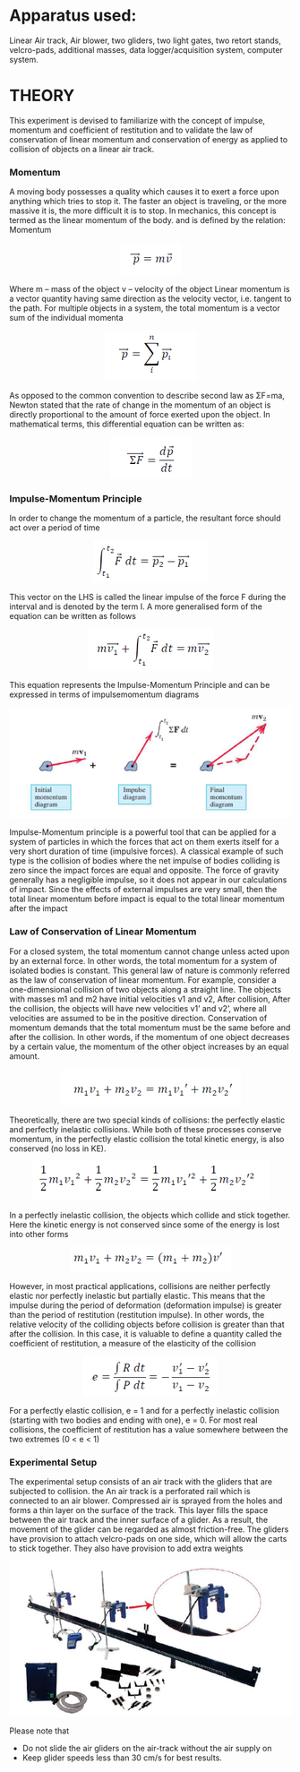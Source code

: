 # Apparatus used: 
Linear Air track, Air blower, two gliders, two light gates, two retort stands, velcro-pads,
additional masses, data logger/acquisition system, computer system.

# THEORY
This experiment is devised to familiarize with the concept of impulse, momentum and coefficient of
restitution and to validate the law of conservation of linear momentum and conservation of energy as applied
to collision of objects on a linear air track.
### Momentum
A moving body possesses a quality which causes it to exert a force upon anything which tries to stop it. The
faster an object is traveling, or the more massive it is, the more difficult it is to stop. In mechanics, this
concept is termed as the linear momentum of the body. and is defined by the relation:
Momentum
<p align="center">
  <img src="images/1.png">
</p> 
Where m – mass of the object
v – velocity of the object
Linear momentum is a vector quantity having same direction as the velocity vector, i.e. tangent to the path.
For multiple objects in a system, the total momentum is a vector sum of the individual momenta
<p align="center">
  <img src="images/2.png">
</p> 
As opposed to the common convention to describe second law as ΣF=ma, Newton stated that the rate of
change in the momentum of an object is directly proportional to the amount of force exerted upon the object.
In mathematical terms, this differential equation can be written as:
<p align="center">
  <img src="images/3.png">
</p> 

### Impulse-Momentum Principle
In order to change the momentum of a particle, the resultant force should act over a period of time
<p align="center">
  <img src="images/4.png">
</p> 

This vector on the LHS is called the linear impulse of the force F during the interval and is denoted by the
term I. A more generalised form of the equation can be written as follows

<p align="center">
  <img src="images/5.png">
</p> 
This equation represents the Impulse-Momentum Principle and can be expressed in terms of impulsemomentum
diagrams

<p align="center">
  <img src="images/6.png">
</p> 

Impulse-Momentum principle is a powerful tool that can be applied for a system of particles in which the
forces that act on them exerts itself for a very short duration of time (impulsive forces). A classical example
of such type is the collision of bodies where the net impulse of bodies colliding is zero since the impact
forces are equal and opposite. The force of gravity generally has a negligible impulse, so it does not appear
in our calculations of impact. Since the effects of external impulses are very small, then the total linear
momentum before impact is equal to the total linear momentum after the impact

### Law of Conservation of Linear Momentum
For a closed system, the total momentum cannot change unless acted upon by an external force. In other
words, the total momentum for a system of isolated bodies is constant. This general law of nature is
commonly referred as the law of conservation of linear momentum.
For example, consider a one-dimensional collision of two objects along a straight line. The objects with
masses m1 and m2 have initial velocities v1 and v2, After collision, After the collision, the objects will have
new velocities v1’ and v2’, where all velocities are assumed to be in the positive direction. Conservation of
momentum demands that the total momentum must be the same before and after the collision. In other
words, if the momentum of one object decreases by a certain value, the momentum of the other object
increases by an equal amount.

<p align="center">
  <img src="images/7.png">
</p> 

Theoretically, there are two special kinds of collisions: the perfectly elastic and perfectly inelastic collisions.
While both of these processes conserve momentum, in the perfectly elastic collision the total kinetic energy,
is also conserved (no loss in KE).

<p align="center">
  <img src="images/8.png">
</p> 

In a perfectly inelastic collision, the objects which collide and stick together. Here the kinetic energy is not
conserved since some of the energy is lost into other forms

<p align="center">
  <img src="images/9.png">
</p> 

However, in most practical applications, collisions are neither perfectly elastic nor perfectly inelastic but
partially elastic. This means that the impulse during the period of deformation (deformation impulse) is
greater than the period of restitution (restitution impulse). In other words, the relative velocity of the
colliding objects before collision is greater than that after the collision. In this case, it is valuable to define a
quantity called the coefficient of restitution, a measure of the elasticity of the collision

<p align="center">
  <img src="images/10.png">
</p> 

For a perfectly elastic collision, e = 1 and for a perfectly inelastic collision (starting with two bodies and
ending with one), e = 0. For most real collisions, the coefficient of restitution has a value somewhere
between the two extremes (0 < e < 1)

### Experimental Setup

The experimental setup consists of an air track with the gliders that are subjected to collision. the An air
track is a perforated rail which is connected to an air blower. Compressed air is sprayed from the holes and
forms a thin layer on the surface of the track. This layer fills the space between the air track and the inner
surface of a glider. As a result, the movement of the glider can be regarded as almost friction-free.
The gliders have provision to attach velcro-pads on one side, which will allow the carts to stick together.
They also have provision to add extra weights
<p align="center">
  <img src="images/11.png">
</p> 

Please note that
* Do not slide the air gliders on the air-track without the air supply on
* Keep glider speeds less than 30 cm/s for best results.
  
